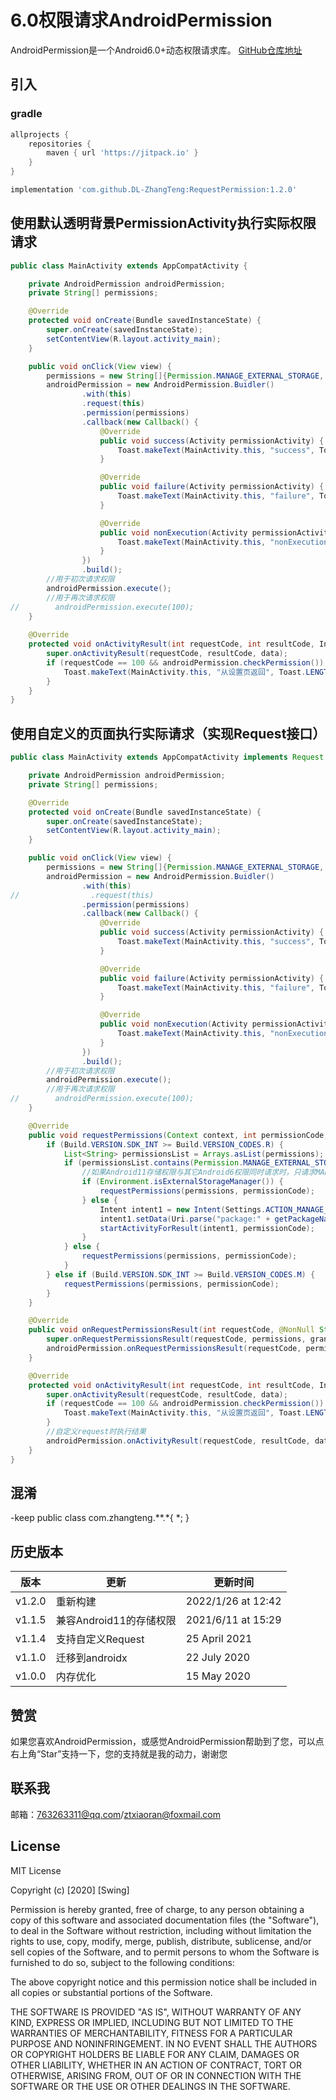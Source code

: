# 6.0权限请求AndroidPermission
AndroidPermission是一个Android6.0+动态权限请求库。
[GitHub仓库地址](https://github.com/DL-ZhangTeng/RequestPermission)
## 引入
### gradle
```groovy
allprojects {
    repositories {
        maven { url 'https://jitpack.io' }
    }
}

implementation 'com.github.DL-ZhangTeng:RequestPermission:1.2.0'
```

## 使用默认透明背景PermissionActivity执行实际权限请求

```java
public class MainActivity extends AppCompatActivity {

    private AndroidPermission androidPermission;
    private String[] permissions;

    @Override
    protected void onCreate(Bundle savedInstanceState) {
        super.onCreate(savedInstanceState);
        setContentView(R.layout.activity_main);
    }

    public void onClick(View view) {
        permissions = new String[]{Permission.MANAGE_EXTERNAL_STORAGE, Permission.CAMERA};
        androidPermission = new AndroidPermission.Buidler()
                .with(this)
                .request(this)
                .permission(permissions)
                .callback(new Callback() {
                    @Override
                    public void success(Activity permissionActivity) {
                        Toast.makeText(MainActivity.this, "success", Toast.LENGTH_SHORT).show();
                    }

                    @Override
                    public void failure(Activity permissionActivity) {
                        Toast.makeText(MainActivity.this, "failure", Toast.LENGTH_SHORT).show();
                    }

                    @Override
                    public void nonExecution(Activity permissionActivity) {
                        Toast.makeText(MainActivity.this, "nonExecution", Toast.LENGTH_SHORT).show();
                    }
                })
                .build();
        //用于初次请求权限
        androidPermission.execute();
        //用于再次请求权限
//        androidPermission.execute(100);
    }
    
    @Override
    protected void onActivityResult(int requestCode, int resultCode, Intent data) {
        super.onActivityResult(requestCode, resultCode, data);
        if (requestCode == 100 && androidPermission.checkPermission()) {
            Toast.makeText(MainActivity.this, "从设置页返回", Toast.LENGTH_SHORT).show();
        }
    }
}

```
## 使用自定义的页面执行实际请求（实现Request接口）

```java
public class MainActivity extends AppCompatActivity implements Request {

    private AndroidPermission androidPermission;
    private String[] permissions;

    @Override
    protected void onCreate(Bundle savedInstanceState) {
        super.onCreate(savedInstanceState);
        setContentView(R.layout.activity_main);
    }

    public void onClick(View view) {
        permissions = new String[]{Permission.MANAGE_EXTERNAL_STORAGE, Permission.CAMERA};
        androidPermission = new AndroidPermission.Buidler()
                .with(this)
//                .request(this)
                .permission(permissions)
                .callback(new Callback() {
                    @Override
                    public void success(Activity permissionActivity) {
                        Toast.makeText(MainActivity.this, "success", Toast.LENGTH_SHORT).show();
                    }

                    @Override
                    public void failure(Activity permissionActivity) {
                        Toast.makeText(MainActivity.this, "failure", Toast.LENGTH_SHORT).show();
                    }

                    @Override
                    public void nonExecution(Activity permissionActivity) {
                        Toast.makeText(MainActivity.this, "nonExecution", Toast.LENGTH_SHORT).show();
                    }
                })
                .build();
        //用于初次请求权限
        androidPermission.execute();
        //用于再次请求权限
//        androidPermission.execute(100);
    }

    @Override
    public void requestPermissions(Context context, int permissionCode, Callback callback) {
        if (Build.VERSION.SDK_INT >= Build.VERSION_CODES.R) {
            List<String> permissionsList = Arrays.asList(permissions);
            if (permissionsList.contains(Permission.MANAGE_EXTERNAL_STORAGE)) {
                //如果Android11存储权限与其它Android6权限同时请求时，只请求MANAGE_EXTERNAL_STORAGE权限，其它权限需要重新execute
                if (Environment.isExternalStorageManager()) {
                    requestPermissions(permissions, permissionCode);
                } else {
                    Intent intent1 = new Intent(Settings.ACTION_MANAGE_APP_ALL_FILES_ACCESS_PERMISSION);
                    intent1.setData(Uri.parse("package:" + getPackageName()));
                    startActivityForResult(intent1, permissionCode);
                }
            } else {
                requestPermissions(permissions, permissionCode);
            }
        } else if (Build.VERSION.SDK_INT >= Build.VERSION_CODES.M) {
            requestPermissions(permissions, permissionCode);
        }
    }

    @Override
    public void onRequestPermissionsResult(int requestCode, @NonNull String[] permissions, @NonNull int[] grantResults) {
        super.onRequestPermissionsResult(requestCode, permissions, grantResults);
        androidPermission.onRequestPermissionsResult(requestCode, permissions, grantResults);
    }

    @Override
    protected void onActivityResult(int requestCode, int resultCode, Intent data) {
        super.onActivityResult(requestCode, resultCode, data);
        if (requestCode == 100 && androidPermission.checkPermission()) {
            Toast.makeText(MainActivity.this, "从设置页返回", Toast.LENGTH_SHORT).show();
        }
        //自定义request时执行结果
        androidPermission.onActivityResult(requestCode, resultCode, data);
    }
}

```

## 混淆
-keep public class com.zhangteng.**.*{ *; }
## 历史版本
| 版本     | 更新               | 更新时间               |
|--------|------------------|--------------------|
| v1.2.0 | 重新构建             | 2022/1/26 at 12:42 |
| v1.1.5 | 兼容Android11的存储权限 | 2021/6/11 at 15:29 |
| v1.1.4 | 支持自定义Request     | 25 April 2021      |
| v1.1.0 | 迁移到androidx      | 22 July 2020       |
| v1.0.0 | 内存优化             | 15 May 2020        |

## 赞赏
如果您喜欢AndroidPermission，或感觉AndroidPermission帮助到了您，可以点右上角“Star”支持一下，您的支持就是我的动力，谢谢您

## 联系我
邮箱：763263311@qq.com/ztxiaoran@foxmail.com

## License

MIT License

Copyright (c) [2020] [Swing]

Permission is hereby granted, free of charge, to any person obtaining a copy
of this software and associated documentation files (the "Software"), to deal
in the Software without restriction, including without limitation the rights
to use, copy, modify, merge, publish, distribute, sublicense, and/or sell
copies of the Software, and to permit persons to whom the Software is
furnished to do so, subject to the following conditions:

The above copyright notice and this permission notice shall be included in all
copies or substantial portions of the Software.

THE SOFTWARE IS PROVIDED "AS IS", WITHOUT WARRANTY OF ANY KIND, EXPRESS OR
IMPLIED, INCLUDING BUT NOT LIMITED TO THE WARRANTIES OF MERCHANTABILITY,
FITNESS FOR A PARTICULAR PURPOSE AND NONINFRINGEMENT. IN NO EVENT SHALL THE
AUTHORS OR COPYRIGHT HOLDERS BE LIABLE FOR ANY CLAIM, DAMAGES OR OTHER
LIABILITY, WHETHER IN AN ACTION OF CONTRACT, TORT OR OTHERWISE, ARISING FROM,
OUT OF OR IN CONNECTION WITH THE SOFTWARE OR THE USE OR OTHER DEALINGS IN THE
SOFTWARE.
